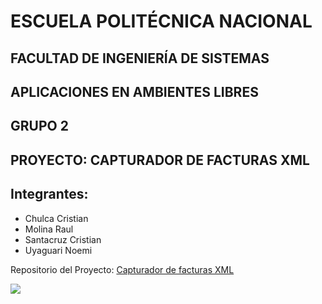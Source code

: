 # ESCUELA POLITÉCNICA NACIONAL

## FACULTAD DE INGENIERÍA DE SISTEMAS

## APLICACIONES EN AMBIENTES LIBRES

## GRUPO 2

## PROYECTO: CAPTURADOR DE FACTURAS XML


## Integrantes:
* Chulca Cristian
* Molina Raul
* Santacruz Cristian
* Uyaguari Noemi


Repositorio del Proyecto: [Capturador de facturas XML](https://github.com/RaulAkd/ProyectoAAL)


![](http://programacion.net/files/article/20151118051128_xml.png)

